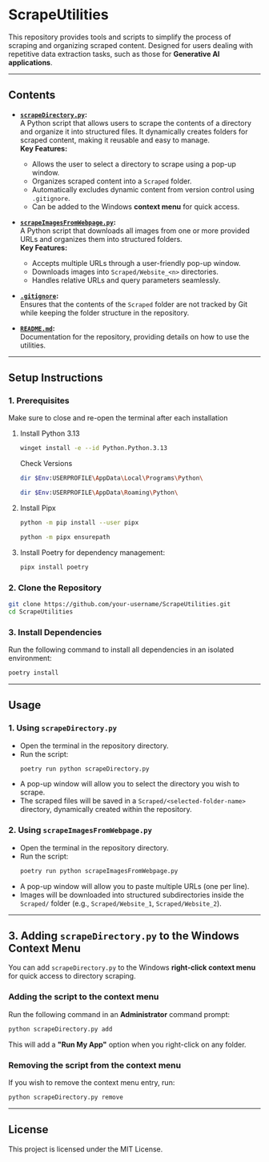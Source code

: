 # **ScrapeUtilities**

This repository provides tools and scripts to simplify the process of scraping and organizing scraped content. Designed for users dealing with repetitive data extraction tasks, such as those for **Generative AI applications**.

---

## **Contents**
- **[`scrapeDirectory.py`](scrapeDirectory.py):**  
  A Python script that allows users to scrape the contents of a directory and organize it into structured files. It dynamically creates folders for scraped content, making it reusable and easy to manage.  
  **Key Features:**
  - Allows the user to select a directory to scrape using a pop-up window.
  - Organizes scraped content into a `Scraped` folder.
  - Automatically excludes dynamic content from version control using `.gitignore`.
  - Can be added to the Windows **context menu** for quick access.

- **[`scrapeImagesFromWebpage.py`](scrapeImagesFromWebpage.py):**  
  A Python script that downloads all images from one or more provided URLs and organizes them into structured folders.  
  **Key Features:**
  - Accepts multiple URLs through a user-friendly pop-up window.
  - Downloads images into `Scraped/Website_<n>` directories.
  - Handles relative URLs and query parameters seamlessly.

- **[`.gitignore`](.gitignore):**  
  Ensures that the contents of the `Scraped` folder are not tracked by Git while keeping the folder structure in the repository.

- **[`README.md`](README.md):**  
  Documentation for the repository, providing details on how to use the utilities.

---

## **Setup Instructions**

### **1. Prerequisites**

Make sure to close and re-open the terminal after each installation

1. Install Python 3.13
   ```bash
   winget install -e --id Python.Python.3.13
   ```
   
   Check Versions
   
   ```bash
   dir $Env:USERPROFILE\AppData\Local\Programs\Python\
   ```
   ```bash
   dir $Env:USERPROFILE\AppData\Roaming\Python\
   ```
3. Install Pipx
   ```bash
   python -m pip install --user pipx
   ```
   ```bash
   python -m pipx ensurepath
   ```
4. Install Poetry for dependency management:
   ```bash
   pipx install poetry
   ```

### **2. Clone the Repository**
   ```bash
   git clone https://github.com/your-username/ScrapeUtilities.git
   cd ScrapeUtilities
   ```

### **3. Install Dependencies**
   Run the following command to install all dependencies in an isolated environment:
   ```bash
   poetry install
   ```

---

## **Usage**

### **1. Using `scrapeDirectory.py`**
   - Open the terminal in the repository directory.
   - Run the script:
     ```bash
     poetry run python scrapeDirectory.py
     ```
   - A pop-up window will allow you to select the directory you wish to scrape.
   - The scraped files will be saved in a `Scraped/<selected-folder-name>` directory, dynamically created within the repository.

### **2. Using `scrapeImagesFromWebpage.py`**
   - Open the terminal in the repository directory.
   - Run the script:
     ```bash
     poetry run python scrapeImagesFromWebpage.py
     ```
   - A pop-up window will allow you to paste multiple URLs (one per line).
   - Images will be downloaded into structured subdirectories inside the `Scraped/` folder (e.g., `Scraped/Website_1`, `Scraped/Website_2`).

---

## **3. Adding `scrapeDirectory.py` to the Windows Context Menu**
You can add `scrapeDirectory.py` to the Windows **right-click context menu** for quick access to directory scraping.

### **Adding the script to the context menu**
Run the following command in an **Administrator** command prompt:
```sh
python scrapeDirectory.py add
```
This will add a **"Run My App"** option when you right-click on any folder.

### **Removing the script from the context menu**
If you wish to remove the context menu entry, run:
```sh
python scrapeDirectory.py remove
```

---

## **License**
This project is licensed under the MIT License.
